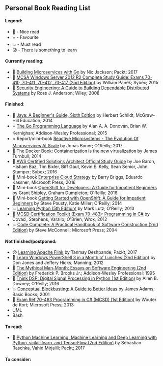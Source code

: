## Personal Book Reading List

#### Legend:
- :green_book: - Nice read
- :star: - Favourite
- :boom: - Must read
- :disappointed: - There is something to learn

#### Currently reading:

- :green_book: [Building Microservices with Go](https://www.amazon.co.uk/Building-Microservices-Go-Nic-Jackson-ebook/dp/B01M2DA8A7) by Nic Jackson; Packt; 2017
- :book: [MCSA Windows Server 2012 R2 Complete Study Guide: Exams 70-410, 70-411, 70-412, 70-417 (2nd Edition)](http://amzn.com/111885991X) by William Panek; Sybex; 2015 
- :book: [Security Engineering: A Guide to Building Dependable Distributed Systems](https://www.amazon.com/Security-Engineering-Building-Dependable-Distributed/dp/0470068523) by Ross J. Anderson; Wiley; 2008 

#### Finished:

- :green_book: [Java: A Beginner's Guide, Sixth Edition](http://amzn.eu/1bRPqSa) by Herbert Schildt, McGraw-Hill Education; 2014
- :star: [The Go Programming Language](http://a.co/7gfAqGX) by Alan A. A. Donovan, Brian W. Kernighan; Addison-Wesley Professional; 2015
- :star: Report/mini-book [Reactive Microsystems - The Evolution Of Microservices At Scale](https://www.lightbend.com/blog/reactive-microsystems-the-evolution-of-microservices-at-scale-free-oreilly-report-by-jonas-boner) by Jonas Bonér; O"Reilly; 2017
- :green_book: [The Docker Book: Containerization is the new virtualization](https://www.amazon.com/Docker-Book-Containerization-new-virtualization-ebook/dp/B00LRROTI4) by James Turnbull; 2014
- :green_book: [AWS Certified Solutions Architect Official Study Guide](https://www.amazon.com/Certified-Solutions-Architect-Official-Study/dp/1119138558) by Joe Baron, Hisham Baz, Tim Bixler, Biff Gaut, Kevin E. Kelly, Sean Senior, John Stamper; Sybex; 2016
- :green_book: Mini-book [Enterprise Cloud Strategy](https://www.amazon.com/Enterprise-Cloud-Strategy-Barry-Briggs-ebook/dp/B01AB0XZXM) by Barry Briggs, Eduardo Kassner; Microsoft Press; 2016
- :green_book: Mini-book [OpenShift for Developers: A Guide for Impatient Beginners](https://www.amazon.com/OpenShift-Developers-Guide-Impatient-Beginners/dp/1491961430) by Grant Shipley, Graham Dumpleton; O'Reilly; 2016
- :green_book: Mini-book [Getting Started with OpenShift: A Guide for Impatient Beginners](https://www.amazon.com/Getting-Started-OpenShift-Impatient-Beginners/dp/1491900474/ref=mt_paperback?_encoding=UTF8&me=) by Steve Pousty, Katie Miller; O'Reilly; 2014
- :boom: [Learning Python (5th Edition)](http://amzn.com/1449355730) by Mark Lutz; O'Reilly; 2013
- :green_book: [MCSD Certification Toolkit (Exam 70-483): Programming in C#](http://amzn.com/1118612094) by Covaci, Stephens, Varallo, O'Brien; Wrox; 2012
- :boom: [Code Complete: A Practical Handbook of Software Construction (2nd Edition)](http://amzn.com/0735619670) by Steve McConnell; Microsoft Press; 2004

#### Not finished/postponed:
- :disappointed: [Learning Apache Flink](https://www.amazon.co.uk/Learning-Apache-Flink-Tanmay-Deshpande-ebook/dp/B01MXQ19GM) by Tanmay Deshpande; Packt; 2017
- :green_book: [Learn Windows PowerShell 3 in a Month of Lunches (2nd Edition)](http://amzn.com/1617291080) by Don Jones and Jeffery Hicks; Manning; 2012
- :green_book: [The Mythical Man-Month: Essays on Software Engineering (2nd Edition)](http://amzn.com/0201835959) by Frederick P. Brooks Jr.; Addison-Wesley Professional; 1995 
- :book: [Think DSP: Digital Signal Processing in Python (1st Edition)](http://amzn.com/1491938455) by Allen B. Downey; O'Reilly; 2016
- :boom: [Conceptual Blockbusting: A Guide to Better Ideas](https://www.amazon.com/Conceptual-Blockbusting-Guide-Better-Ideas/dp/0738205370) by James Adams; Basic Books; 2001
- :book: [Exam Ref 70-483 Programming in C# (MCSD) (1st Edition)](http://amzn.com/0735676828) by Wouter de Kort; Microsoft Press; 2013
- UML
- Bash

#### To read:

- :book: [Python Machine Learning: Machine Learning and Deep Learning with Python, scikit-learn, and TensorFlow (2nd Edition)](http://a.co/781OsEX) by Sebastian Raschka, Vahid Mirjalili; Packt; 2017

#### To consider:
